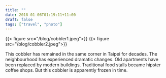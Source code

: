 ```yaml
---
title: ""
date: 2018-01-06T01:19:11+11:00
draft: false
tags: ["travel", "photo"]
---
```

{{< figure src="/blog/cobbler1.jpeg">}}
{{< figure src="/blog/cobbler2.jpeg">}}

This cobbler has remained in the same corner in Taipei for decades. The neighbourhood has experienced dramatic changes. Old apartments have been replaced by modern buildings. Traditional food stalls became hipster coffee shops. But this cobbler is apparently frozen in time.
